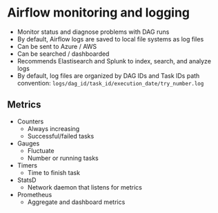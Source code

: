 # Airflow monitoring and logging

- Monitor status and diagnose problems with DAG runs
- By default, Airflow logs are saved to local file systems as log files
- Can be sent to Azure / AWS
- Can be searched / dashboarded
- Recommends Elastisearch and Splunk to index, search, and analyze logs
- By default, log files are organized by DAG IDs and Task IDs path convention: `logs/dag_id/task_id/execution_date/try_number.log`

## Metrics

- Counters
  - Always increasing
  - Successful/failed tasks
- Gauges
  - Fluctuate
  - Number or running tasks
- Timers
  - Time to finish task
- StatsD
  - Network daemon that listens for metrics
- Prometheus
  - Aggregate and dashboard metrics